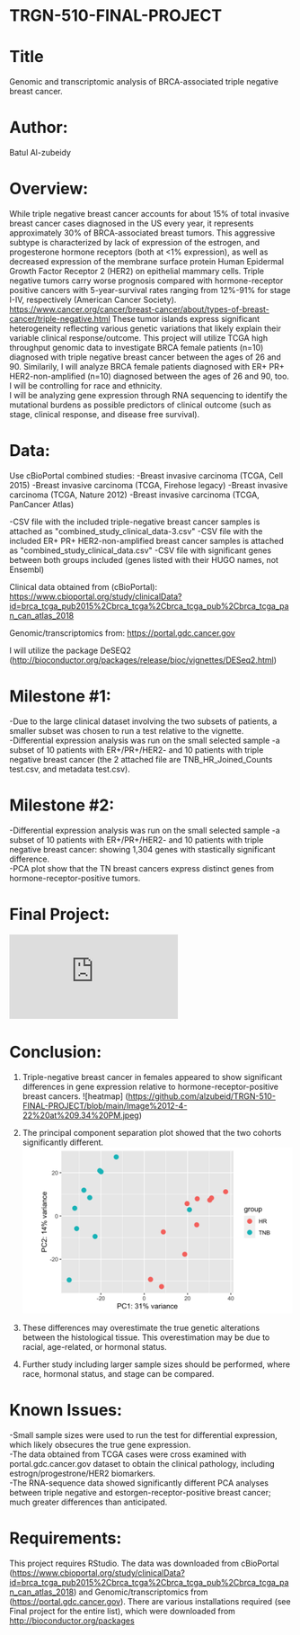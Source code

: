 # TRGN-510-FINAL-PROJECT

# Title

Genomic and transcriptomic analysis of BRCA-associated triple negative breast cancer.

# Author:

Batul Al-zubeidy

# Overview:

While triple negative breast cancer accounts for about 15% of total invasive breast cancer cases diagnosed in the US every year, it represents approximately 30% of BRCA-associated breast tumors.  This aggressive subtype is characterized by lack of expression of the estrogen, and progesterone hormone receptors (both at <1% expression), as well as decreased expression of the membrane surface protein Human Epidermal Growth Factor Receptor 2 (HER2) on epithelial mammary cells.    Triple negative tumors carry worse prognosis compared with hormone-receptor positive cancers with 5-year-survival rates ranging from 12%-91% for stage I-IV, respectively (American Cancer Society).  
https://www.cancer.org/cancer/breast-cancer/about/types-of-breast-cancer/triple-negative.html
	These tumor islands express significant heterogeneity reflecting various genetic variations that likely explain their variable clinical response/outcome.  This project will utilize TCGA high throughput genomic data to investigate BRCA female patients (n=10) diagnosed with triple negative breast cancer between the ages of 26 and 90.  Similarily, I will analyze BRCA female patients diagnosed with ER+ PR+ HER2-non-amplified (n=10) diagnosed between the ages of 26 and 90, too.  I will be controlling for race and ethnicity.  
I will be analyzing gene expression through RNA sequencing to identify the mutational burdens as possible predictors of clinical outcome (such as stage, clinical response, and disease free survival).  

# Data:

Use cBioPortal combined studies: 
-Breast invasive carcinoma (TCGA, Cell 2015)
-Breast invasive carcinoma (TCGA, Firehose legacy)
-Breast invasive carcinoma (TCGA, Nature 2012)
-Breast invasive carcinoma (TCGA, PanCancer Atlas)

-CSV file with the included triple-negative breast cancer samples is attached as "combined_study_clinical_data-3.csv"
-CSV file with the included ER+ PR+ HER2-non-amplified breast cancer samples is attached as "combined_study_clinical_data.csv"
-CSV file with significant genes between both groups included (genes listed with their HUGO names, not Ensembl)

Clinical data obtained from (cBioPortal):
https://www.cbioportal.org/study/clinicalData?id=brca_tcga_pub2015%2Cbrca_tcga%2Cbrca_tcga_pub%2Cbrca_tcga_pan_can_atlas_2018

Genomic/transcriptomics from: 
https://portal.gdc.cancer.gov

I will utilize the package DeSEQ2 (http://bioconductor.org/packages/release/bioc/vignettes/DESeq2.html)

# Milestone #1:
-Due to the large clinical dataset involving the two subsets of patients, a smaller subset was chosen to run a test relative to the vignette.  
-Differential expression analysis was run on the small selected sample
	-a subset of 10 patients with ER+/PR+/HER2- and 10 patients with triple negative breast cancer (the 2 attached file are TNB_HR_Joined_Counts test.csv, and metadata test.csv).  

# Milestone #2:
-Differential expression analysis was run on the small selected sample
	-a subset of 10 patients with ER+/PR+/HER2- and 10 patients with triple negative breast cancer: 
	showing 1,304 genes  with stastically significant difference.  
	-PCA plot show that the TN breast cancers express distinct genes from hormone-receptor-positive tumors.  

# Final Project: 

![Final_Project](https://github.com/alzubeid/TRGN-510-FINAL-PROJECT/blob/main/FinalFinal.nb.html)

# Conclusion:
1. Triple-negative breast cancer in females appeared to show significant differences in gene expression relative to hormone-receptor-positive breast cancers. 
![heatmap] (https://github.com/alzubeid/TRGN-510-FINAL-PROJECT/blob/main/Image%2012-4-22%20at%209.34%20PM.jpeg)

2. The principal component separation plot showed that the two cohorts significantly different. 
![PCA](https://github.com/alzubeid/TRGN-510-FINAL-PROJECT/blob/main/PCA.png)

3. These differences may overestimate the true genetic alterations between the histological tissue.  This overestimation may be due to racial, age-related, or hormonal status.

4. Further study including larger sample sizes should be performed, where race, hormonal status, and stage can be compared. 


# Known Issues:
-Small sample sizes were used to run the test for differential expression, which likely obsecures the true gene expression.  
-The data obtained from TCGA cases were cross examined with portal.gdc.cancer.gov dataset to obtain the clinical pathology, including estrogn/progestrone/HER2 biomarkers.  
-The RNA-sequence data showed significantly different PCA analyses between triple negative and estorgen-receptor-positive breast cancer; much greater differences than anticipated.  

# Requirements:
This project requires RStudio.
The data was downloaded from cBioPortal (https://www.cbioportal.org/study/clinicalData?id=brca_tcga_pub2015%2Cbrca_tcga%2Cbrca_tcga_pub%2Cbrca_tcga_pan_can_atlas_2018) and Genomic/transcriptomics from (https://portal.gdc.cancer.gov). 
There are various installations required (see Final project for the entire list), which were downloaded from http://bioconductor.org/packages
